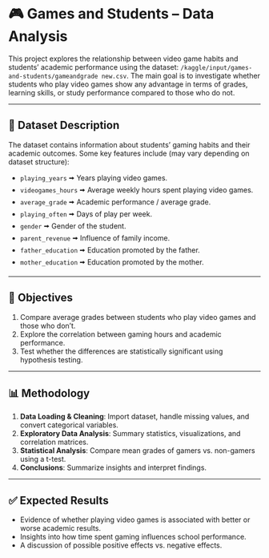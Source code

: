 # 🎮 Games and Students – Data Analysis
This project explores the relationship between video game habits and students’ academic performance using the dataset: ``` /kaggle/input/games-and-students/gameandgrade new.csv ```.
The main goal is to investigate whether students who play video games show any advantage in terms of grades, learning skills, or study performance compared to those who do not.

---
## 📂 Dataset Description
The dataset contains information about students’ gaming habits and their academic outcomes.
Some key features include (may vary depending on dataset structure):
  - ```playing_years``` 🠪 Years playing video games.
  - ```videogames_hours``` 🠪 Average weekly hours spent playing video games.
  - ```average_grade``` 🠪 Academic performance / average grade.
  - ```playing_often``` 🠪 Days of play per week.
  - ```gender``` 🠪 Gender of the student.
  - ```parent_revenue``` 🠪 Influence of family income.
  - ```father_education``` 🠪 Education promoted by the father.
  - ```mother_education``` 🠪 Education promoted by the mother.

---
## 🎯 Objectives
1. Compare average grades between students who play video games and those who don’t.
2. Explore the correlation between gaming hours and academic performance.
3. Test whether the differences are statistically significant using hypothesis testing.

---
## 📊 Methodology
1. **Data Loading & Cleaning**: Import dataset, handle missing values, and convert categorical variables.
2. **Exploratory Data Analysis**: Summary statistics, visualizations, and correlation matrices.
3. **Statistical Analysis**: Compare mean grades of gamers vs. non-gamers using a t-test.
4. **Conclusions**: Summarize insights and interpret findings.

---
## ✅ Expected Results
- Evidence of whether playing video games is associated with better or worse academic results.
- Insights into how time spent gaming influences school performance.
- A discussion of possible positive effects vs. negative effects.
